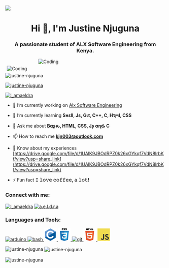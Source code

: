 
<a align="middle" href="https://lh3.googleusercontent.com/fK2bbQKqiJUes8Jcl0XCXUS-7_treRYe_QF28H0b_4_yhXjcGsJil8876N1aDSStpr9l8x4ghGozhOtaQY6R493ObR0ume1wJW5ulUUUCN4Fjilug63iCwilcHsmGkxQX3ax6xayfw=w2400?source=screenshot.guru" style="align:middle;"><img align="middle" src="https://lh3.googleusercontent.com/fK2bbQKqiJUes8Jcl0XCXUS-7_treRYe_QF28H0b_4_yhXjcGsJil8876N1aDSStpr9l8x4ghGozhOtaQY6R493ObR0ume1wJW5ulUUUCN4Fjilug63iCwilcHsmGkxQX3ax6xayfw=w600-h315-p-k"/></a>

<h1 align="center">Hi 👋, I'm Justine Njuguna</h1>
<h3 align="center">A passionate student of ALX Software Engineering from Kenya.</h3>
<img alt="Coding" align="right" width="400" src="https://cdn.dribbble.com/users/1162077/screenshots/3848914/programmer.gif">
<img alt="Coding" width="400" src="https://lh3.googleusercontent.com/cCB3UQI8yfkNVw0TJ63y5Rkjpv-GDg7Ym0s4xats17XxoWwTsvmAXQYuPJ24EOBRDSCCiGhlZ1jHmjvfeRGOGROjAmJL3uIPh9CBtV6j4_rXN9LmKeAFFYsOyXUTwNvHiYI1KDWRKQ=w2400" style="float:left;padding:5px;">

<p align="left"> <img src="https://komarev.com/ghpvc/?username=justine-njuguna&label=Profile%20views&color=0e75b6&style=flat" alt="justine-njuguna" /> </p>

<p align="left"> <a href="https://github.com/ryo-ma/github-profile-trophy"><img src="https://github-profile-trophy.vercel.app/?username=justine-njuguna" alt="justine-njuguna" /></a> </p>

<p align="left"> <a href="https://twitter.com/i_amaeldra" target="blank"><img src="https://img.shields.io/twitter/follow/i_amaeldra?logo=twitter&style=for-the-badge" alt="i_amaeldra" /></a> </p>

- 🔭 I’m currently working on [Alx Software Engineering](https://www.alxafrica.com/software-engineering-2022/)

- 🌱 I’m currently learning **Ѕнεll, Js, Gιτ, C++, C, Hτϻl, CЅЅ**

- 💬 Ask me about **Bαʂԋ, HTML, CSS, Jʂ αɳԃ C**

- 📫 How to reach me **kjn003@outlook.com**

- 📄 Know about my experiences [https://drive.google.com/file/d/1UAlK9JBOdRPZ0k26xGYkqf7VdN8lrbKf/view?usp=share_link](https://drive.google.com/file/d/1UAlK9JBOdRPZ0k26xGYkqf7VdN8lrbKf/view?usp=share_link)

- ⚡ Fun fact **𝙸 𝚕𝚘𝚟𝚎 𝚌𝚘𝚏𝚏𝚎𝚎, 𝚊 𝚕𝚘𝚝!**

<h3 align="left">Connect with me:</h3>
<p align="left">
<a href="https://twitter.com/i_amaeldra" target="blank"><img align="center" src="https://raw.githubusercontent.com/rahuldkjain/github-profile-readme-generator/master/src/images/icons/Social/twitter.svg" alt="i_amaeldra" height="30" width="40" /></a>
<a href="https://instagram.com/a.e.l.d.r.a" target="blank"><img align="center" src="https://raw.githubusercontent.com/rahuldkjain/github-profile-readme-generator/master/src/images/icons/Social/instagram.svg" alt="a.e.l.d.r.a" height="30" width="40" /></a>
</p>

<h3 align="left">Languages and Tools:</h3>
<p align="left"> <a href="https://www.arduino.cc/" target="_blank" rel="noreferrer"> <img src="https://cdn.worldvectorlogo.com/logos/arduino-1.svg" alt="arduino" width="40" height="40"/> </a> <a href="https://www.gnu.org/software/bash/" target="_blank" rel="noreferrer"> <img src="https://www.vectorlogo.zone/logos/gnu_bash/gnu_bash-icon.svg" alt="bash" width="40" height="40"/> </a> <a href="https://www.cprogramming.com/" target="_blank" rel="noreferrer"> <img src="https://raw.githubusercontent.com/devicons/devicon/master/icons/c/c-original.svg" alt="c" width="40" height="40"/> </a> <a href="https://www.w3schools.com/css/" target="_blank" rel="noreferrer"> <img src="https://raw.githubusercontent.com/devicons/devicon/master/icons/css3/css3-original-wordmark.svg" alt="css3" width="40" height="40"/> </a> <a href="https://git-scm.com/" target="_blank" rel="noreferrer"> <img src="https://www.vectorlogo.zone/logos/git-scm/git-scm-icon.svg" alt="git" width="40" height="40"/> </a> <a href="https://www.w3.org/html/" target="_blank" rel="noreferrer"> <img src="https://raw.githubusercontent.com/devicons/devicon/master/icons/html5/html5-original-wordmark.svg" alt="html5" width="40" height="40"/> </a> <a href="https://developer.mozilla.org/en-US/docs/Web/JavaScript" target="_blank" rel="noreferrer"> <img src="https://raw.githubusercontent.com/devicons/devicon/master/icons/javascript/javascript-original.svg" alt="javascript" width="40" height="40"/> </a> </p>

<p><img align="left" src="https://github-readme-stats.vercel.app/api/top-langs?username=justine-njuguna&show_icons=true&locale=en&layout=compact" alt="justine-njuguna" /></p>

<p>&nbsp;<img align="center" src="https://github-readme-stats.vercel.app/api?username=justine-njuguna&show_icons=true&locale=en" alt="justine-njuguna" /></p>

<p><img align="center" src="https://github-readme-streak-stats.herokuapp.com/?user=justine-njuguna&" alt="justine-njuguna" /></p>
